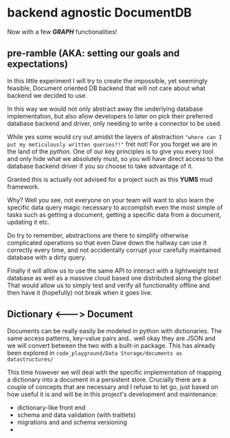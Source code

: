 # backend agnostic DocumentDB

Now with a few ***GRAPH*** functionalities!

## pre-ramble (AKA: setting our goals and expectations)

In this little experiment I will try to create the impossible, yet seemingly feasible, Document oriented DB backend that will not care about what backend we decided to use. 

In this way we would not only abstract away the underlying database implementation, but also allow developers to later on pick their preferred database backend and driver, only needing to write a connector to be used.

While yes some would cry out amidst the layers of abstraction `"where can I put my meticulously written queries?!"` fret not! For you forget we are in the land of the *python*. One of our key principles is to give you every tool and only hide what we absolutely must, so you will have direct access to the database backend driver if you so choose to take advantage of it.

Granted this is actually not advised for a project such as this **YUMS** mud framework.

Why? Well you see, not everyone on your team will want to also learn the specific data query magic necessary to accomplish even the most simple of tasks such as getting a document, getting a specific data from a document, updating it etc.

Do try to remember, abstractions are there to simplify otherwise complicated operations so that even Dave down the hallway can use it correctly every time, and not accidentally corrupt your carefully maintained database with a dirty query.

Finally it will allow us to use the same API to interact with a lightweight test database as well as a massive cloud based one distributed along the globe! That would allow us to simply test and verify all functionality offline and then have it (hopefully) not break when it goes live.

## Dictionary <---> Document

Documents can be really easily be modeled in python with dictionaries. The same access patterns, key-value pairs and.. well okay they are JSON and we will convert between the two with a built-in package.
This has already been explored in `code_playground/Data Storage/documents as datastructures/`

This time however we will deal with the specific implementation of mapping a dictionary into a document in a persistent store. Crucially there are a couple of concepts that are necessary and I refuse to let go, just based on how useful it is and will be in this project's development and maintenance:

* dictionary-like front end
* schema and data validation (with traitlets)
* migrations and and schema versioning
* 